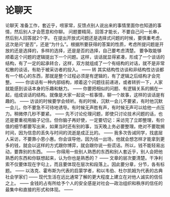 # 论聊天

论聊天
准备工作，套近乎，唠家常，反馈点别人说出来的事情里面你也知道的事情，然后别人才会愿意和你聊。
问题要精简，回答才能长，不要自己问一长串，然后别人回答就2个字。
在提出开放式问题还是选择式问题的时候，要慎重考虑，这次是问“是否”，还是“为什么”。根据所要获得的答案的性质，考虑所提问题是开放的还是选择的，多样的选择，还是是否的选择，自己要考虑清楚。
要争取能够顺着这个问题的逻辑提出下一个问题。这样，谈话就显得紧凑，形成了一个谈话的结构，有了一定的起承转合，这样，双方就组成了一个有结构的对话，就不是非常松散的谈话，有助于被采访者的投入。
——
转
其实结构性访谈和非结构性访谈都有一个核心的东西，那就是整个过程必须是有逻辑的，有了逻辑之后结构才会完整。
——
你谈话有一种内部结构，顺着这个问题往前递进，或者转折一下，人家就能感到谈话本身的乐趣和魅力。
——
你要把相似的问题、有逻辑关系的搁在一起，组成谈话的结构。就像是大家一起说一桩事情，聊一个故事，这样的谈话是有趣的。
——
访谈的时候要学会倾听。有的时候，沉默一会儿不要紧，有时他沉默一会儿，你不要急不可待地诱导。有时候无声胜有声，有时候无声可以给他一点压力。稍微停几秒不要紧。
——
先不讨论伦理问题，即使只讨论技术问题的话，也还是要重视用脑子记住。但你脑子再好使，一定要切记：采访完了立即整理，有价值的细节都要写出来，如果当时还有别的事，当天晚上务必要整理。绝对不要耽搁时间，因为信息的丢失与时间的流逝是成正比的。
——
我多次告诫同学，找底层人采访，不要靠小恩小惠。你会误导他，因为钱一出场，他就会想怎样才能拿到更多的钱，就会以这样的方式跟你博弈，就会跟你说一些谎话。所以，钱不能轻易出动，要靠别的东西。
——
你得用一些别人熟悉的东西和别人套近乎，别人会把他熟悉的东西和你联想起来，认为你也是熟悉的？
——
文章的层次要清楚。干净利索不仅要体现在字句上，而且要体现在层次和段落上。因此要分章，分节，各有标题。
——
以洛克、霍布斯为代表的启蒙学者，和以韦伯、杜尔凯姆为代表的古典社会学家们
——
现代生活在远比通常了解的更大程度上建立在对他人诚实的信任之上。
——
金钱的占有所给予个人的安全感是对社会—政治组织和秩序的信任的最集中和直接的形式和体现。
——
